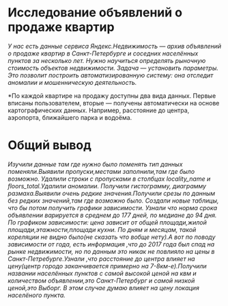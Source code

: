 # Исследование объявлений о продаже квартир

*У нас есть данные сервиса Яндекс.Недвижимость — архив объявлений о продаже квартир в Санкт-Петербурге и соседних населённых пунктов за несколько лет. Нужно научиться определять рыночную стоимость объектов недвижимости. Задача — установить параметры. Это позволит построить автоматизированную систему: она отследит аномалии и мошенническую деятельность.*

*По каждой квартире на продажу доступны два вида данных. Первые вписаны пользователем, вторые — получены автоматически на основе картографических данных. Например, расстояние до центра, аэропорта, ближайшего парка и водоёма.

# Общий вывод

*Изучили данные там где нужно было поменять тип данных поменяли.Выявили пропуски,местами заполнили,там где было возможно. Удалили строки с пропусками в столбцах locality_name и floors_total.Удалили аномалии. Получили гистограмму, диаграмму размаха.Выявили очень редкие значения.Получили срезы по данным без редких значений,там где возможно было. Создали новые таблицы, что бы потом получить графики зависимости. Узнали что норма срока объявлении варируется в среднем до 177 дней, по медиане до 94 дня. По графиком зависимости: цена зависит от общей площади,жилой площади,этажности,площади кухни. По дням и месяцам, такой кореляции не видно было(не сказать что вобще нету).А вот по поводу зависимости от года, есть информация ,что до 2017 года был спад на рынке недвижимости, но по данным это никак не повлияло на цены в Санкт-Петребурге.Узнали ,что расстояние до центра влияет на цену(центр городо заканчивается примерно на 7-8км-е).Получили названии населённых пунктов с самой высокой ценой на квм и количеством объявлении,это Санкт-Петербург и самой низкой ценой,это Выборг. В этом случае думаю влияет на цену локация населёного пункта.*
